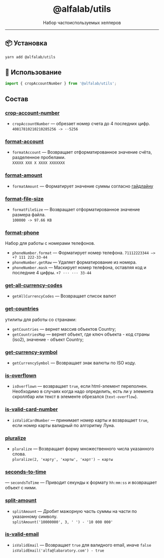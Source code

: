 <div align="center">
    <h1>@alfalab/utils</h1>
    <div>Набор частоиспользуемых хелперов</div>
</div>

<hr />

## 📦 Установка

```bash
yarn add @alfalab/utils
```

## 🔨 Использование

```jsx
import { cropAccountNumber } from '@alfalab/utils';
```

## Состав

### [crop-account-number](https://github.com/alfa-laboratory/utils/blob/master/packages/utils/src/crop-account-number/util.ts)

- `cropAccountNumber` — обрезает номер счета до 4 последних цифр.<br />`40817810210210285256 -> ··5256`

### [format-account](https://github.com/alfa-laboratory/utils/blob/master/packages/utils/src/format-account/util.ts)

- `formatAccount` — Возвращает отформатированное значение счёта, разделенное пробелами.<br />`XXXXX XXX X XXXX XXXXXXX`

### [format-amount](https://github.com/alfa-laboratory/utils/blob/master/packages/utils/src/format-amount/util.ts)

- `formatAmount` — Форматирует значение суммы согласно [гайдлайну](https://design.alfabank.ru/patterns/amount)

### [format-file-size](https://github.com/alfa-laboratory/utils/blob/master/packages/utils/src/format-file-size/util.ts)

- `formatFileSize` — Возвращает отформатированное значение размера файла.<br />`100000 -> 97.66 KB`

### [format-phone](https://github.com/alfa-laboratory/utils/blob/master/packages/utils/src/format-phone/index.ts)

Набор для работы с номерами телефонов.

- `phoneNumber.format` —  Форматирует номер телефона. `71112223344 —> +7 111 222-33-44`
- `phoneNumber.getRaw` — Удаляет форматирование из номера.
- `phoneNumber.mask` — Маскирует номер телефона, оставляя код и последние 4 цифры. `+7 ··· ··· 33-44`

### [get-all-currency-codes](https://github.com/alfa-laboratory/utils/blob/master/packages/utils/src/get-all-currency-codes/util.ts)

- `getAllCurrencyCodes` — Возвращает список валют

### [get-countries](https://github.com/alfa-laboratory/utils/blob/master/packages/utils/src/get-countries/util.ts)

утилиты для работы со странами:

- `getCountries` — вернет массив объектов Country;
- `getCountriesMap` — вернет объект, где ключ объекта - код страны (iso2), значение - объект Country;

### [get-currency-symbol](https://github.com/alfa-laboratory/utils/blob/master/packages/utils/src/get-currency-symbol/util.ts)

- `getCurrencySymbol` — Возвращает знак валюты по ISO коду.

### [is-overflown](https://github.com/alfa-laboratory/utils/blob/master/packages/utils/src/is-overflown/util.ts)

- `isOverflown` — возвращает `true`, если html-элемент переполнен. Необходимо в случаях когда надо определить, есть ли у элемента скроллбар или текст в элементе обрезался (`text-overflow`).

### [is-valid-card-number](https://github.com/alfa-laboratory/utils/blob/master/packages/utils/src/is-valid-card-number/util.ts)

- `isValidCardNumber` — принимает номер карты и возвращает `true`, если номер карты валидный по алгоритму Луна.

### [pluralize](https://github.com/alfa-laboratory/utils/blob/master/packages/utils/src/pluralize/util.ts)

- `pluralize` — Возвращает форму множественного числа указанного слова.<br />`pluralize(2, 'карту', 'карты', 'карт') — карты`

### [seconds-to-time](https://github.com/alfa-laboratory/utils/blob/master/packages/utils/src/seconds-to-time/util.ts)

— `secondsToTime` — Приводит секунды к формату `hh:mm:ss` и возвращает объект с ними.

### [split-amount](https://github.com/alfa-laboratory/utils/blob/master/packages/utils/src/split-amount/util.ts)

- `splitAmount` — Дробит мажорную часть суммы на части по указанному символу.<br />`splitAmount('10000000', 3, ' ') - '10 000 000'`

### [is-valid-email](https://github.com/alfa-laboratory/utils/blob/master/packages/utils/src/is-valid-email/util.ts)

- `isValidEmail` — Возвращает `true` для валидного email, иначе `false` <br />`isValidEmail('alfa@labaratory.com') - true`
